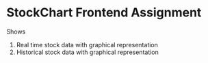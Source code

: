 # StockChart Frontend Assignment
Shows 
1. Real time stock data with graphical representation
2. Historical stock data with graphical representation
